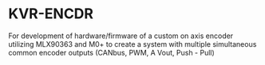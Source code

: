 # KVR-ENCDR
For development of hardware/firmware of a custom on axis encoder utilizing MLX90363 and M0+ to create a system with multiple simultaneous common encoder outputs (CANbus, PWM, A Vout, Push - Pull)
